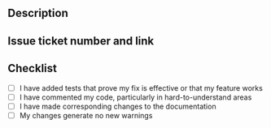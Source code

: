 ## Description

## Issue ticket number and link

## Checklist

- [ ] I have added tests that prove my fix is effective or that my feature works
- [ ] I have commented my code, particularly in hard-to-understand areas
- [ ] I have made corresponding changes to the documentation
- [ ] My changes generate no new warnings
